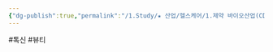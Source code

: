 ```yaml
---
{"dg-publish":true,"permalink":"/1.Study/★ 산업/헬스케어/1.제약 바이오산업(CDMO 등)/info_제약 바이오/톡신/","created":"2024-11-20T21:02:29.718+09:00","updated":"2025-06-26T17:18:09.191+09:00"}
---
```


#톡신 #뷰티